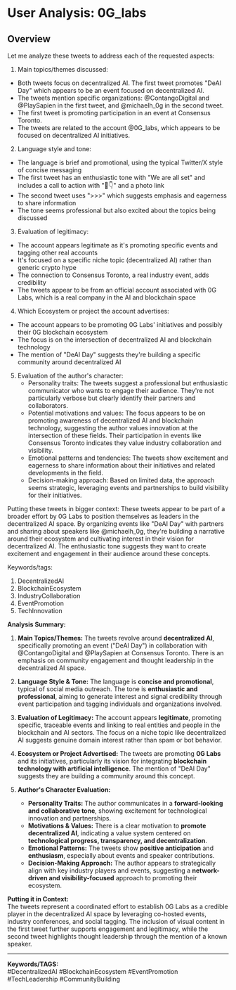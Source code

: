 # User Analysis: 0G_labs

## Overview

<think>
Let me analyze these tweets to address each of the requested aspects:

1. Main topics/themes discussed:
- Both tweets focus on decentralized AI. The first tweet promotes "DeAI Day" which appears to be an event focused on decentralized AI.
- The tweets mention specific organizations: @ContangoDigital and @PlaySapien in the first tweet, and @michaelh_0g in the second tweet.
- The first tweet is promoting participation in an event at Consensus Toronto.
- The tweets are related to the account @0G_labs, which appears to be focused on decentralized AI initiatives.

2. Language style and tone:
- The language is brief and promotional, using the typical Twitter/X style of concise messaging
- The first tweet has an enthusiastic tone with "We are all set" and includes a call to action with "📸👇" and a photo link
- The second tweet uses ">>>" which suggests emphasis and eagerness to share information
- The tone seems professional but also excited about the topics being discussed

3. Evaluation of legitimacy:
- The account appears legitimate as it's promoting specific events and tagging other real accounts
- It's focused on a specific niche topic (decentralized AI) rather than generic crypto hype
- The connection to Consensus Toronto, a real industry event, adds credibility
- The tweets appear to be from an official account associated with 0G Labs, which is a real company in the AI and blockchain space

4. Which Ecosystem or project the account advertises:
- The account appears to be promoting 0G Labs' initiatives and possibly their 0G blockchain ecosystem
- The focus is on the intersection of decentralized AI and blockchain technology
- The mention of "DeAI Day" suggests they're building a specific community around decentralized AI

5. Evaluation of the author's character:
   - Personality traits: The tweets suggest a professional but enthusiastic communicator who wants to engage their audience. They're not particularly verbose but clearly identify their partners and collaborators.
   - Potential motivations and values: The focus appears to be on promoting awareness of decentralized AI and blockchain technology, suggesting the author values innovation at the intersection of these fields. Their participation in events like Consensus Toronto indicates they value industry collaboration and visibility.
   - Emotional patterns and tendencies: The tweets show excitement and eagerness to share information about their initiatives and related developments in the field.
   - Decision-making approach: Based on limited data, the approach seems strategic, leveraging events and partnerships to build visibility for their initiatives.

Putting these tweets in bigger context:
These tweets appear to be part of a broader effort by 0G Labs to position themselves as leaders in the decentralized AI space. By organizing events like "DeAI Day" with partners and sharing about speakers like @michaelh_0g, they're building a narrative around their ecosystem and cultivating interest in their vision for decentralized AI. The enthusiastic tone suggests they want to create excitement and engagement in their audience around these concepts.

Keywords/tags:
1. DecentralizedAI
2. BlockchainEcosystem
3. IndustryCollaboration
4. EventPromotion
5. TechInnovation
</think>

**Analysis Summary:**

1. **Main Topics/Themes:**
   The tweets revolve around **decentralized AI**, specifically promoting an event ("DeAI Day") in collaboration with @ContangoDigital and @PlaySapien at Consensus Toronto. There is an emphasis on community engagement and thought leadership in the decentralized AI space.

2. **Language Style & Tone:**
   The language is **concise and promotional**, typical of social media outreach. The tone is **enthusiastic and professional**, aiming to generate interest and signal credibility through event participation and tagging individuals and organizations involved.

3. **Evaluation of Legitimacy:**
   The account appears **legitimate**, promoting specific, traceable events and linking to real entities and people in the blockchain and AI sectors. The focus on a niche topic like decentralized AI suggests genuine domain interest rather than spam or bot behavior.

4. **Ecosystem or Project Advertised:**
   The tweets are promoting **0G Labs** and its initiatives, particularly its vision for integrating **blockchain technology with artificial intelligence**. The mention of "DeAI Day" suggests they are building a community around this concept.

5. **Author's Character Evaluation:**
   - **Personality Traits:** The author communicates in a **forward-looking and collaborative tone**, showing excitement for technological innovation and partnerships.
   - **Motivations & Values:** There is a clear motivation to **promote decentralized AI**, indicating a value system centered on **technological progress, transparency, and decentralization**.
   - **Emotional Patterns:** The tweets show **positive anticipation** and **enthusiasm**, especially about events and speaker contributions.
   - **Decision-Making Approach:** The author appears to strategically align with key industry players and events, suggesting a **network-driven and visibility-focused** approach to promoting their ecosystem.

**Putting it in Context:**  
The tweets represent a coordinated effort to establish 0G Labs as a credible player in the decentralized AI space by leveraging co-hosted events, industry conferences, and social tagging. The inclusion of visual content in the first tweet further supports engagement and legitimacy, while the second tweet highlights thought leadership through the mention of a known speaker.

---

**Keywords/TAGS:**  
#DecentralizedAI #BlockchainEcosystem #EventPromotion #TechLeadership #CommunityBuilding